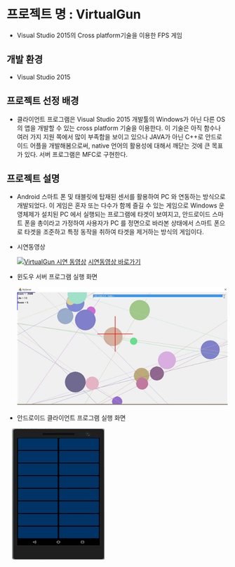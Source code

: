 # 프로젝트 명 : VirtualGun
* Visual Studio 2015의 Cross platform기술을 이용한 FPS 게임

## 개발 환경
* Visual Studio 2015

## 프로젝트 선정 배경
* 클라이언트 프로그램은 Visual Studio 2015 개발툴의 Windows가 아닌 다른 OS의 앱을 개발할 수 있는 cross platform 기술을 이용한다. 
이 기술은 아직 함수나 여러 가지 지원 쪽에서 많이 부족함을 보이고 있으나 JAVA가 아닌 C++로 안드로이드 어플을 개발해봄으로써, 
native 언어의 활용성에 대해서 깨닫는 것에 큰 목표가 있다.
서버 프로그램은 MFC로 구현한다.

## 프로젝트 설명
* Android 스마트 폰 및 태블릿에 탑재된 센서를 활용하여 PC 와 연동하는 방식으로 개발되었다. 
이 게임은 혼자 또는 다수가 함께 즐길 수 있는 게임으로 Windows 운영체제가 설치된 PC 에서 실행되는 프로그램에 타겟이 보여지고, 
안드로이드 스마트 폰을 총이라고 가정하여 사용자가 PC 를 정면으로 바라본 상태에서 스마트 폰으로 타겟을 조준하고 특정 동작을 취하여 타겟을 제거하는 방식의 게임이다.

* 시연동영상

    [![VirtualGun 시연 동영상](http://img.youtube.com/vi/hC6w2bgZjSc/0.jpg)](https://youtu.be/hC6w2bgZjSc)
[시연동영상 바로가기](https://youtu.be/hC6w2bgZjSc)

* 윈도우 서버 프로그램 실행 화면

    ![server](./img/server.jpg)

* 안드로이드 클라이언트 프로그램 실행 화면

    ![client](./img/client.jpg)
